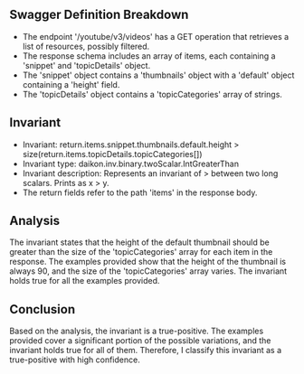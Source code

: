 ## Swagger Definition Breakdown
- The endpoint '/youtube/v3/videos' has a GET operation that retrieves a list of resources, possibly filtered.
- The response schema includes an array of items, each containing a 'snippet' and 'topicDetails' object.
- The 'snippet' object contains a 'thumbnails' object with a 'default' object containing a 'height' field.
- The 'topicDetails' object contains a 'topicCategories' array of strings.

## Invariant
- Invariant: return.items.snippet.thumbnails.default.height > size(return.items.topicDetails.topicCategories[])
- Invariant type: daikon.inv.binary.twoScalar.IntGreaterThan
- Invariant description: Represents an invariant of > between two long scalars. Prints as x > y.
- The return fields refer to the path 'items' in the response body.

## Analysis
The invariant states that the height of the default thumbnail should be greater than the size of the 'topicCategories' array for each item in the response. The examples provided show that the height of the thumbnail is always 90, and the size of the 'topicCategories' array varies. The invariant holds true for all the examples provided.

## Conclusion
Based on the analysis, the invariant is a true-positive. The examples provided cover a significant portion of the possible variations, and the invariant holds true for all of them. Therefore, I classify this invariant as a true-positive with high confidence.
